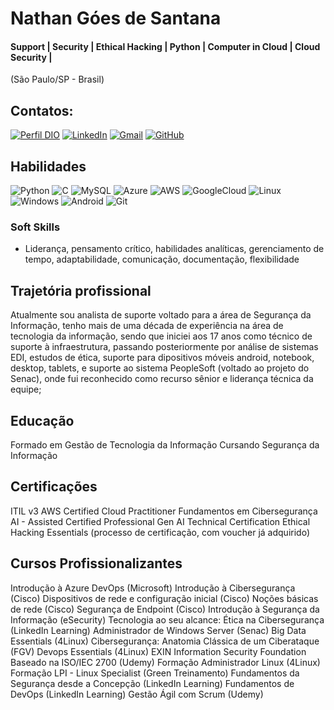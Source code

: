 
# Nathan Góes de Santana

#### Support | Security | Ethical Hacking | Python | Computer in Cloud | Cloud Security |
(São Paulo/SP - Brasil)

## Contatos:
[![Perfil DIO](https://img.shields.io/badge/-Meu%20Perfil%20na%20DIO-0077B5?style=for-the-badge&logo=gitbook&logoColor=white)](https://www.dio.me/users/nathangoesdesantana_64548)
[![LinkedIn](https://img.shields.io/badge/LinkedIn-0077B5?style=for-the-badge&logo=linkedin&logoColor=white)](https://www.linkedin.com/in/nathangoesdesantana/)
[![Gmail](https://img.shields.io/badge/Gmail-333333?style=for-the-badge&logo=gmail&logoColor=red)](mailto:nathangoesdesantana@gmail.com)
[![GitHub](https://img.shields.io/badge/GitHub-100000?style=for-the-badge&logo=github&logoColor=white)](https://github.com/nathangoes)

## Habilidades

![Python](https://img.shields.io/badge/python-3670A0?style=for-the-badge&logo=python&logoColor=ffdd54)
![C](https://img.shields.io/badge/C-00599C?style=for-the-badge&logo=c&logoColor=white)
![MySQL](https://img.shields.io/badge/MySQL-00000F?style=for-the-badge&logo=mysql&logoColor=white)
![Azure](https://img.shields.io/badge/Azure-blue?style=for-the-badge&logo=microsoft%20azure&logoColor=blue&labelColor=FFFFFF&link=https%3A%2F%2Fimages.app.goo.gl%2FK7PN1jYJd57x4q7A8)
![AWS](https://img.shields.io/badge/AWS-000.svg?style=for-the-badge&logo=amazon-aws&logoColor=white)
![GoogleCloud](https://img.shields.io/badge/GoogleCloud-%234285F4.svg?style=for-the-badge&logo=google-cloud&logoColor=white)
![Linux](https://img.shields.io/badge/Linux-000?style=for-the-badge&logo=linux&logoColor=FCC624)
![Windows](https://img.shields.io/badge/Windows-000?style=for-the-badge&logo=windows&logoColor=2CA5E0)
![Android](https://img.shields.io/badge/Android-3DDC84?style=for-the-badge&logo=android&logoColor=white)
![Git](https://img.shields.io/badge/GIT-E44C30?style=for-the-badge&logo=git&logoColor=white)


### Soft Skills
- Liderança, pensamento crítico, habilidades analíticas, gerenciamento de tempo, adaptabilidade, comunicação, documentação, flexibilidade


## Trajetória profissional

Atualmente sou analista de suporte voltado para a área de Segurança da Informação, tenho mais de uma década de experiência na área de tecnologia da informação, sendo que iniciei aos 17 anos como técnico de suporte à infraestrutura, passando posteriormente por análise de sistemas EDI, estudos de ética, suporte para dipositivos móveis android, notebook, desktop, tablets, e suporte ao sistema PeopleSoft (voltado ao projeto do Senac), onde fui reconhecido como recurso sênior e liderança técnica da equipe;

## Educação

Formado em Gestão de Tecnologia da Informação
Cursando Segurança da Informação

## Certificações 

ITIL v3 
AWS Certified Cloud Practitioner
Fundamentos em Cibersegurança
AI - Assisted Certified Professional
Gen AI Technical Certification
Ethical Hacking Essentials (processo de certificação, com voucher já adquirido)

## Cursos Profissionalizantes

Introdução à Azure DevOps (Microsoft)
Introdução à Cibersegurança (Cisco)
Dispositivos de rede e configuração inicial (Cisco)
Noções básicas de rede (Cisco)
Segurança de Endpoint (Cisco)
Introdução à Segurança da Informação (eSecurity)
Tecnologia ao seu alcance: Ética na Cibersegurança (LinkedIn Learning)
Administrador de Windows Server (Senac)
Big Data Essentials (4Linux)
Cibersegurança: Anatomia Clássica de um Ciberataque (FGV)
Devops Essentials (4Linux)
EXIN Information Security Foundation Baseado na ISO/IEC 2700 (Udemy)
Formação Administrador Linux (4Linux)
Formação LPI - Linux Specialist (Green Treinamento)
Fundamentos da Segurança desde a Concepção (LinkedIn Learning)
Fundamentos de DevOps (LinkedIn Learning)
Gestão Ágil com Scrum (Udemy)

